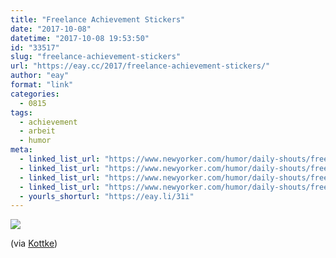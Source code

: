 ```yaml
---
title: "Freelance Achievement Stickers"
date: "2017-10-08"
datetime: "2017-10-08 19:53:50"
id: "33517"
slug: "freelance-achievement-stickers"
url: "https://eay.cc/2017/freelance-achievement-stickers/"
author: "eay"
format: "link"
categories:
  - 0815
tags:
  - achievement
  - arbeit
  - humor
meta:
  - linked_list_url: "https://www.newyorker.com/humor/daily-shouts/freelance-achievement-stickers"
  - linked_list_url: "https://www.newyorker.com/humor/daily-shouts/freelance-achievement-stickers"
  - linked_list_url: "https://www.newyorker.com/humor/daily-shouts/freelance-achievement-stickers"
  - linked_list_url: "https://www.newyorker.com/humor/daily-shouts/freelance-achievement-stickers"
  - yourls_shorturl: "https://eay.li/31i"
---
```


![](https://eay.cc/uploads/2017/freelance-stickers.gif)

(via [Kottke](https://kottke.org/17/10/freelance-achievement-stickers))
